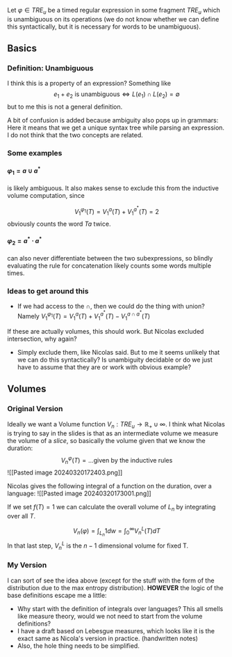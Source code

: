 
Let $\varphi \in TRE_u$ be a timed regular expression in some fragment $TRE_u$ which is unambiguous on its operations (we do not know whether we can define this syntactically, but it is necessary for words to be unambiguous).

## Basics

### Definition: Unambiguous
I think this is a property of an expression? Something like
$$e_1 + e_2 \text{ is unambiguous} \Leftrightarrow L(e_1) \cap L(e_2) = \emptyset$$
but to me this is not a general definition.

A bit of confusion is added because ambiguity also pops up in grammars: Here it means that we get a unique syntax tree while parsing an expression. I do not think that the two concepts are related.

### Some examples
#### $\varphi_1 = a \cup a^*$
 is likely ambiguous. It also makes sense to exclude this from the inductive volume computation, since

$$
V_1^{\varphi_1}(T) = V_1^a (T) + V_1^{a^*}(T) = 2
$$
obviously counts the word $Ta$ twice.

#### $\varphi_2 = a^* \cdot a^*$
can also never differentiate between the two subexpressions, so blindly evaluating the rule for concatenation likely counts some words multiple times. 

### Ideas to get around this
- If we had access to the $\cap$, then we could do the thing with union? Namely $V_1^{\varphi_1}(T) = V_1^a (T) + V_1^{a^*}(T) - V_1^{a \cap a^*}(T)$

If these are actually volumes, this should work. But Nicolas excluded intersection, why again?

- Simply exclude them, like Nicolas said. But to me it seems unlikely that we can do this syntactically? Is unambiguity decidable or do we just have to assume that they are or work with obvious example? 


## Volumes
### Original Version
Ideally we want a Volume function $V_n: TRE_u \rightarrow \mathbb{R}_+\cup \infty$. 
I think what Nicolas is trying to say in the slides is that as an intermediate volume we measure the volume of a _slice_, so basically the volume given that we know the duration:
$$
V_n^\varphi (T) = \text {...given by the inductive rules}
$$
![[Pasted image 20240320172403.png]]

Nicolas gives the following integral of a function on the duration, over a language:
![[Pasted image 20240320173001.png]]


If we set $f(T) = 1$ we can calculate the overall volume of $L_n$ by integrating over all $T$.

$$
V_n(\varphi)= \int_{L_n} 1 dw = \int_0^\infty V_n^L(T) dT
$$
In that last step, $V_n^L$ is the $n-1$ dimensional volume for fixed T.

### My Version
I can sort of see the idea above (except for the stuff with the form of the distribution due to the max entropy distribution). __HOWEVER__ the logic of the base definitions escape me a little: 
- Why start with the definition of integrals over languages? This all smells like measure theory, would we not need to start from the volume definitions? 
- I have a draft based on Lebesgue measures, which looks like it is the exact same as Nicola's version in practice. (handwritten notes)
- Also, the hole thing needs to be simplified.